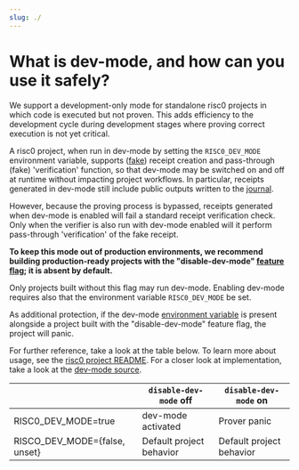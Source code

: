 ```yaml
---
slug: ./
---
```


# What is dev-mode, and how can you use it safely?

We support a development-only mode for standalone risc0 projects in which code is executed but not proven. This adds efficiency to the development cycle during development stages where proving correct execution is not yet critical.

A risc0 project, when run in dev-mode by setting the `RISC0_DEV_MODE` environment variable, supports ([fake](https://docs.rs/risc0-zkvm/0.19.0/risc0_zkvm/enum.InnerReceipt.html#variant.Fake)) receipt creation and pass-through (fake) 'verification' function, so that dev-mode may be switched on and off at runtime without impacting project workflows.
In particular, receipts generated in dev-mode still include public outputs written to the [journal](https://dev.risczero.com/terminology#journal).

However, because the proving process is bypassed, receipts generated when dev-mode is enabled will fail a standard receipt verification check. Only when the verifier is also run with dev-mode enabled will it perform pass-through 'verification' of the fake receipt.

**To keep this mode out of production environments, we recommend building production-ready projects with the "disable-dev-mode" [feature flag](https://github.com/risc0/risc0/#feature-flags); it is absent by default.**

Only projects built without this flag may run dev-mode. Enabling dev-mode requires also that the environment variable `RISC0_DEV_MODE` be set.

As additional protection, if the dev-mode [environment variable](https://docs.rs/risc0-zkvm/0.18.0/risc0_zkvm/fn.is_dev_mode.html) is present alongside a project built with the "disable-dev-mode" feature flag, the project will panic.

For further reference, take a look at the table below. To learn more about usage, see the [risc0 project README](https://github.com/risc0/risc0/#readme). For a closer look at implementation, take a look at the [dev-mode source](https://github.com/risc0/risc0/blob/v0.19.0-rc.1/risc0/zkvm/src/host/server/prove/dev_mode.rs).

|                               | `disable-dev-mode` off   | `disable-dev-mode` on    |
| ----------------------------- | ------------------------ | ------------------------ |
| RISC0_DEV_MODE=true           | dev-mode activated       | Prover panic             |
| RISCO_DEV_MODE={false, unset} | Default project behavior | Default project behavior |


